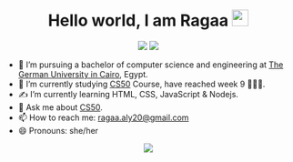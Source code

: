 <h1 align="center">Hello world, I am Ragaa <img src="https://user-images.githubusercontent.com/67105668/151312308-5bc8cce2-9289-469d-a43b-bb17eeb8f66c.gif" width="29px">

</h1>
<p align="center">
    <a href="https://www.linkedin.com/in/ragaaaly/"><img src="https://img.shields.io/badge/linkedin-%230177B5?style=flat&logo=linkedin&logoColor=white"/></a>
    <a href="https://www.instagram.com/ragaaaly1/"><img src="https://img.shields.io/badge/instagram-%23E4415F?style=flat&logo=instagram&logoColor=white"/></a>
  </p>



- 🔭 I’m pursuing a bachelor of computer science and engineering at [The German University in Cairo](https://www.guc.edu.eg/), Egypt.
- 🌱 I’m currently studying [CS50](https://cs50.harvard.edu/x/2022/) Course, have reached week 9 🤸🏻‍♀️.
- ✍ I’m currently learning HTML, CSS, JavaScript & Nodejs.
- 💬 Ask me about [CS50](https://cs50.harvard.edu/x/2022/).
- 📫 How to reach me: ragaa.aly20@gmail.com
- 😄 Pronouns: she/her

<div align="center">
 <img class="img" src="https://github-readme-stats.vercel.app/api/top-langs/?username=ragaaaly&layout=compact" />
</div>
